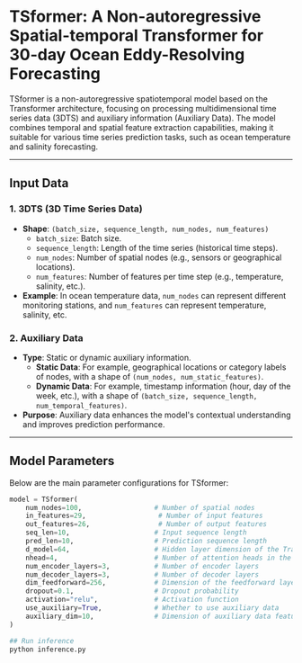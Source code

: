 # TSformer: A Non-autoregressive Spatial-temporal Transformer for 30-day Ocean Eddy-Resolving Forecasting

TSformer is a non-autoregressive spatiotemporal model based on the Transformer architecture, focusing on processing multidimensional time series data (3DTS) and auxiliary information (Auxiliary Data). The model combines temporal and spatial feature extraction capabilities, making it suitable for various time series prediction tasks, such as ocean temperature and salinity forecasting.

---

## Input Data

### 1. **3DTS (3D Time Series Data)**
   - **Shape**: `(batch_size, sequence_length, num_nodes, num_features)`
     - `batch_size`: Batch size.
     - `sequence_length`: Length of the time series (historical time steps).
     - `num_nodes`: Number of spatial nodes (e.g., sensors or geographical locations).
     - `num_features`: Number of features per time step (e.g., temperature, salinity, etc.).
   - **Example**: In ocean temperature data, `num_nodes` can represent different monitoring stations, and `num_features` can represent temperature, salinity, etc.

### 2. **Auxiliary Data**
   - **Type**: Static or dynamic auxiliary information.
     - **Static Data**: For example, geographical locations or category labels of nodes, with a shape of `(num_nodes, num_static_features)`.
     - **Dynamic Data**: For example, timestamp information (hour, day of the week, etc.), with a shape of `(batch_size, sequence_length, num_temporal_features)`.
   - **Purpose**: Auxiliary data enhances the model's contextual understanding and improves prediction performance.

---

## Model Parameters

Below are the main parameter configurations for TSformer:

```python
model = TSformer(
    num_nodes=100,                  # Number of spatial nodes
    in_features=29,                  # Number of input features
    out_features=26,                 # Number of output features
    seq_len=10,                     # Input sequence length
    pred_len=10,                    # Prediction sequence length
    d_model=64,                     # Hidden layer dimension of the Transformer
    nhead=4,                        # Number of attention heads in the Transformer
    num_encoder_layers=3,           # Number of encoder layers
    num_decoder_layers=3,           # Number of decoder layers
    dim_feedforward=256,            # Dimension of the feedforward layer
    dropout=0.1,                    # Dropout probability
    activation="relu",              # Activation function
    use_auxiliary=True,             # Whether to use auxiliary data
    auxiliary_dim=10,               # Dimension of auxiliary data features
)

## Run inference
python inference.py
